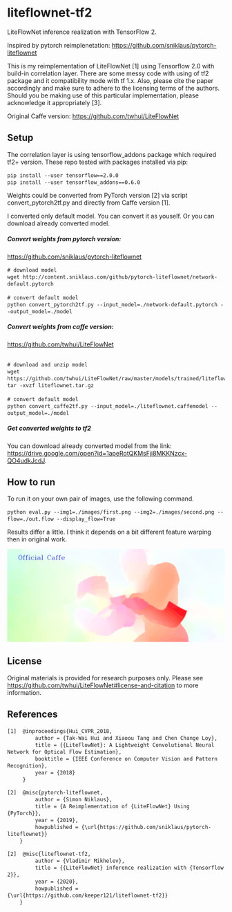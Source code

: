 # liteflownet-tf2
LiteFlowNet inference realization with TensorFlow 2.

Inspired by pytorch reimplenetation: https://github.com/sniklaus/pytorch-liteflownet

This is my reimplementation of LiteFlowNet [1] using Tensorflow 2.0 with build-in correlation layer. 
There are some messy code with using of tf2 package and it compatibility mode with tf 1.x.
Also, please cite the paper accordingly and make sure to adhere to the licensing terms of the authors.
Should you be making use of this particular implementation, please acknowledge it appropriately [3].

Original Caffe version: https://github.com/twhui/LiteFlowNet

## Setup
The correlation layer is using tensorflow_addons package which required tf2+ version. These repo tested with packages installed via pip:

```
pip install --user tensorflow==2.0.0
pip install --user tensorflow_addons==0.6.0
```

Weights could be converted from PyTorch version [2] via script convert_pytorch2tf.py and directly from Caffe version [1].

I converted only default model. You can convert it as youself. Or you can download already converted model.

##### Convert weights from pytorch version:
https://github.com/sniklaus/pytorch-liteflownet
```
# download model
wget http://content.sniklaus.com/github/pytorch-liteflownet/network-default.pytorch

# convert default model
python convert_pytorch2tf.py --input_model=./network-default.pytorch --output_model=./model
```

##### Convert weights from caffe version:
https://github.com/twhui/LiteFlowNet
```

# download and unzip model
wget https://github.com/twhui/LiteFlowNet/raw/master/models/trained/liteflownet.tar.gz
tar -xvzf liteflownet.tar.gz

# convert default model
python convert_caffe2tf.py --input_model=./liteflownet.caffemodel --output_model=./model
```

##### Get converted weights to tf2
You can download already converted model from the link: 
https://drive.google.com/open?id=1apeRotQKMsFji8MKKNzcx-QO4udkJcdJ.
## How to run
To run it on your own pair of images, use the following command.

```
python eval.py --img1=./images/first.png --img2=./images/second.png --flow=./out.flow --display_flow=True
```
Results differ a little. I think it depends on a bit different feature warping then in original work.
<p align="center"><img src="images/compare.gif?raw=true" alt="Comparison"></p>

## License
Original materials is provided for research purposes only. 
Please see https://github.com/twhui/LiteFlowNet#license-and-citation to more information.

## References
```
[1]  @inproceedings{Hui_CVPR_2018,
         author = {Tak-Wai Hui and Xiaoou Tang and Chen Change Loy},
         title = {{LiteFlowNet}: A Lightweight Convolutional Neural Network for Optical Flow Estimation},
         booktitle = {IEEE Conference on Computer Vision and Pattern Recognition},
         year = {2018}
     }
```

```
[2]  @misc{pytorch-liteflownet,
         author = {Simon Niklaus},
         title = {A Reimplementation of {LiteFlowNet} Using {PyTorch}},
         year = {2019},
         howpublished = {\url{https://github.com/sniklaus/pytorch-liteflownet}}
    }
```
```
[2]  @misc{liteflownet-tf2,
         author = {Vladimir Mikhelev},
         title = {{LiteFlowNet} inference realization with {Tensorflow 2}},
         year = {2020},
         howpublished = {\url{https://github.com/keeper121/liteflownet-tf2}}
    }

```
